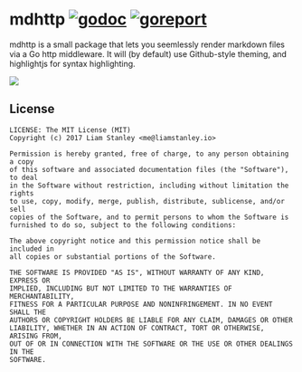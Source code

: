 # mdhttp [![godoc](https://godoc.org/github.com/lrstanley/mdhttp?status.png)](https://godoc.org/github.com/lrstanley/mdhttp) [![goreport](https://goreportcard.com/badge/github.com/lrstanley/mdhttp)](https://goreportcard.com/report/github.com/lrstanley/mdhttp)

mdhttp is a small package that lets you seemlessly render markdown files via
a Go http middleware. It will (by default) use Github-style theming, and
highlightjs for syntax highlighting.

![](https://i.imgur.com/6uquetU.png)

## License

    LICENSE: The MIT License (MIT)
    Copyright (c) 2017 Liam Stanley <me@liamstanley.io>

    Permission is hereby granted, free of charge, to any person obtaining a copy
    of this software and associated documentation files (the "Software"), to deal
    in the Software without restriction, including without limitation the rights
    to use, copy, modify, merge, publish, distribute, sublicense, and/or sell
    copies of the Software, and to permit persons to whom the Software is
    furnished to do so, subject to the following conditions:

    The above copyright notice and this permission notice shall be included in
    all copies or substantial portions of the Software.

    THE SOFTWARE IS PROVIDED "AS IS", WITHOUT WARRANTY OF ANY KIND, EXPRESS OR
    IMPLIED, INCLUDING BUT NOT LIMITED TO THE WARRANTIES OF MERCHANTABILITY,
    FITNESS FOR A PARTICULAR PURPOSE AND NONINFRINGEMENT. IN NO EVENT SHALL THE
    AUTHORS OR COPYRIGHT HOLDERS BE LIABLE FOR ANY CLAIM, DAMAGES OR OTHER
    LIABILITY, WHETHER IN AN ACTION OF CONTRACT, TORT OR OTHERWISE, ARISING FROM,
    OUT OF OR IN CONNECTION WITH THE SOFTWARE OR THE USE OR OTHER DEALINGS IN THE
    SOFTWARE.
